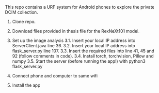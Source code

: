 This repo contains a URF system for Android phones to explore the private DCIM collection.

1. Clone repo. 

2. Download files provided in thesis file for the RexNeXt101 model.

3. Set up the image analysis
3.1. Insert your local IP address into ServerClient.java line 36.
3.2. Insert your local IP address into flask_server.py line 107.
3.3. Insert the required files into line 41, 45 and 92 (follow comments in code).
3.4. Install torch, torchvision, Pillow and numpy
3.5. Start the server (before running the app!) with python3 flask_server.py

4. Connect phone and computer to same wifi

5. Install the app
